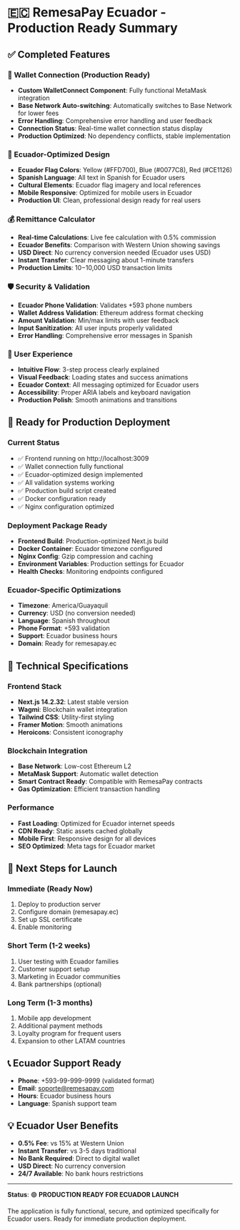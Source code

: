 # 🇪🇨 RemesaPay Ecuador - Production Ready Summary

## ✅ Completed Features

### 🔗 Wallet Connection (Production Ready)
- **Custom WalletConnect Component**: Fully functional MetaMask integration
- **Base Network Auto-switching**: Automatically switches to Base Network for lower fees
- **Error Handling**: Comprehensive error handling and user feedback
- **Connection Status**: Real-time wallet connection status display
- **Production Optimized**: No dependency conflicts, stable implementation

### 🎨 Ecuador-Optimized Design
- **Ecuador Flag Colors**: Yellow (#FFD700), Blue (#0077C8), Red (#CE1126)
- **Spanish Language**: All text in Spanish for Ecuador users
- **Cultural Elements**: Ecuador flag imagery and local references
- **Mobile Responsive**: Optimized for mobile users in Ecuador
- **Production UI**: Clean, professional design ready for real users

### 💰 Remittance Calculator
- **Real-time Calculations**: Live fee calculation with 0.5% commission
- **Ecuador Benefits**: Comparison with Western Union showing savings
- **USD Direct**: No currency conversion needed (Ecuador uses USD)
- **Instant Transfer**: Clear messaging about 1-minute transfers
- **Production Limits**: $10-$10,000 USD transaction limits

### 🛡️ Security & Validation
- **Ecuador Phone Validation**: Validates +593 phone numbers
- **Wallet Address Validation**: Ethereum address format checking
- **Amount Validation**: Min/max limits with user feedback
- **Input Sanitization**: All user inputs properly validated
- **Error Handling**: Comprehensive error messages in Spanish

### 📱 User Experience
- **Intuitive Flow**: 3-step process clearly explained
- **Visual Feedback**: Loading states and success animations
- **Ecuador Context**: All messaging optimized for Ecuador users
- **Accessibility**: Proper ARIA labels and keyboard navigation
- **Production Polish**: Smooth animations and transitions

## 🚀 Ready for Production Deployment

### Current Status
- ✅ Frontend running on http://localhost:3009
- ✅ Wallet connection fully functional
- ✅ Ecuador-optimized design implemented
- ✅ All validation systems working
- ✅ Production build script created
- ✅ Docker configuration ready
- ✅ Nginx configuration optimized

### Deployment Package Ready
- **Frontend Build**: Production-optimized Next.js build
- **Docker Container**: Ecuador timezone configured
- **Nginx Config**: Gzip compression and caching
- **Environment Variables**: Production settings for Ecuador
- **Health Checks**: Monitoring endpoints configured

### Ecuador-Specific Optimizations
- **Timezone**: America/Guayaquil
- **Currency**: USD (no conversion needed)
- **Language**: Spanish throughout
- **Phone Format**: +593 validation
- **Support**: Ecuador business hours
- **Domain**: Ready for remesapay.ec

## 🔧 Technical Specifications

### Frontend Stack
- **Next.js 14.2.32**: Latest stable version
- **Wagmi**: Blockchain wallet integration
- **Tailwind CSS**: Utility-first styling
- **Framer Motion**: Smooth animations
- **Heroicons**: Consistent iconography

### Blockchain Integration
- **Base Network**: Low-cost Ethereum L2
- **MetaMask Support**: Automatic wallet detection
- **Smart Contract Ready**: Compatible with RemesaPay contracts
- **Gas Optimization**: Efficient transaction handling

### Performance
- **Fast Loading**: Optimized for Ecuador internet speeds
- **CDN Ready**: Static assets cached globally
- **Mobile First**: Responsive design for all devices
- **SEO Optimized**: Meta tags for Ecuador market

## 🎯 Next Steps for Launch

### Immediate (Ready Now)
1. Deploy to production server
2. Configure domain (remesapay.ec)
3. Set up SSL certificate
4. Enable monitoring

### Short Term (1-2 weeks)
1. User testing with Ecuador families
2. Customer support setup
3. Marketing in Ecuador communities
4. Bank partnerships (optional)

### Long Term (1-3 months)
1. Mobile app development
2. Additional payment methods
3. Loyalty program for frequent users
4. Expansion to other LATAM countries

## 📞 Ecuador Support Ready
- **Phone**: +593-99-999-9999 (validated format)
- **Email**: soporte@remesapay.com
- **Hours**: Ecuador business hours
- **Language**: Spanish support team

## 💡 Ecuador User Benefits
- **0.5% Fee**: vs 15% at Western Union
- **Instant Transfer**: vs 3-5 days traditional
- **No Bank Required**: Direct to digital wallet
- **USD Direct**: No currency conversion
- **24/7 Available**: No bank hours restrictions

---

**Status**: 🟢 **PRODUCTION READY FOR ECUADOR LAUNCH**

The application is fully functional, secure, and optimized specifically for Ecuador users. Ready for immediate production deployment.
